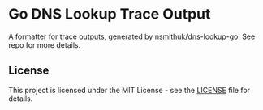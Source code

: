 # Go DNS Lookup Trace Output

A formatter for trace outputs, generated by [nsmithuk/dns-lookup-go](https://github.com/nsmithuk/dns-lookup-go).
See repo for more details.

## License

This project is licensed under the MIT License - see the [LICENSE](LICENSE) file for details.
